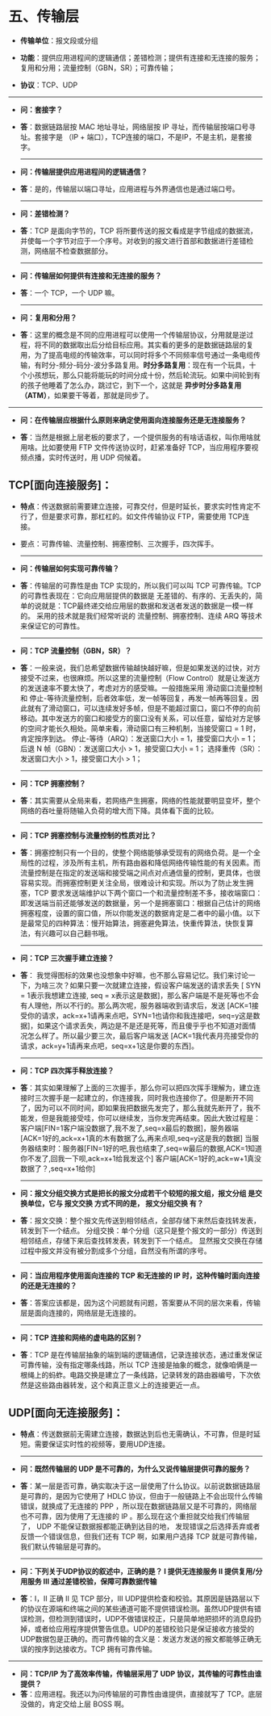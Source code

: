 # 五、传输层

* **传输单位**：报文段或分组

* **功能**：提供应用进程间的逻辑通信；差错检测；提供有连接和无连接的服务；复用和分用；流量控制（GBN，SR）；可靠传输；

* **协议**：TCP、UDP

****

* **问：套接字？**

* **答**：数据链路层按 MAC 地址寻址，网络层按 IP 寻址，而传输层按端口号寻址。套接字是 （IP + 端口），TCP连接的端口，不是IP，不是主机，是套接字。

  ****

* **问：传输层提供应用进程间的逻辑通信？**
* **答**：是的，传输层以端口寻址，应用进程与外界通信也是通过端口号。

  ****

* **问：差错检测？**

* **答**：TCP 是面向字节的，TCP 将所要传送的报文看成是字节组成的数据流，并使每一个字节对应于一个序号。对收到的报文进行首部和数据进行差错检测，网络层不检查数据部分。

  ****

* **问：传输层如何提供有连接和无连接的服务？**

* **答**：一个 TCP，一个 UDP 嘛。

  ****

* **问：复用和分用？**

* **答**：这里的概念是不同的应用进程可以使用一个传输层协议，分用就是逆过程，将不同的数据取出后分给目标应用。其实看的更多的是数据链路层的复用，为了提高电缆的传输效率，可以同时将多个不同频率信号通过一条电缆传输，有时分-频分-码分-波分多路复用。**时分多路复用**：现在有一个玩具，十个小孩想玩，那么只能将能玩的时间分成十份，然后轮流玩。如果中间轮到有的孩子他睡着了怎么办，跳过它，到下一个，这就是 **异步时分多路复用（ATM）**，如果要干等着，那就是同步了。

****


* **问：在传输层应根据什么原则来确定使用面向连接服务还是无连接服务？**

* **答**：当然是根据上层老板的要求了，一个提供服务的有啥话语权，叫你用啥就用啥。比如要使用 FTP 文件传送协议时，赶紧准备好 TCP，当应用程序要视频点播，实时传送时，用 UDP 伺候着。

  


## TCP[面向连接服务]：
* **特点**：传送数据前需要建立连接，可靠交付，但是时延长，要求实时性肯定不行了，但是要求可靠，那杠杠的。如文件传输协议 FTP，需要使用 TCP连接。

* 要点：可靠传输、流量控制、拥塞控制、三次握手，四次挥手。
  
  ****
* **问：传输层如何实现可靠传输？**
* **答**：传输层的可靠性是由 TCP 实现的，所以我们可以叫 TCP 可靠传输。TCP 的可靠性表现在：它向应用层提供的数据是 无差错的、有序的、无丢失的，简单的说就是：TCP最终递交给应用层的数据和发送者发送的数据是一模一样的。 采用的技术就是我们经常听说的 流量控制、拥塞控制、连续 ARQ 等技术来保证它的可靠性。
  
  ****
* **问：TCP 流量控制（GBN，SR）？**
* **答**：一般来说，我们总希望数据传输越快越好嘛，但是如果发送的过快，对方接受不过来，也很麻烦。所以这里的流量控制（Flow Control）就是让发送方的发送速率不要太快了，考虑对方的感受嘛。一般措施采用 滑动窗口流量控制 和 停止-等待流量控制，后者效率低，发一帧等回复，再发一帧再等回复。因此就有了滑动窗口，可以连续发好多帧，但是不能超过窗口，窗口不停的向前移动。其中发送方的窗口和接受方的窗口没有关系，可以任意，留给对方足够的空间才能长久相处。简单来看，滑动窗口有三种机制，当接受窗口 = 1 时，肯定按序到达。
  停止-等待（ARQ）：发送窗口大小 = 1，接受窗口大小 = 1；
  后退 N 帧（GBN）：发送窗口大小 > 1，接受窗口大小 = 1；
  选择重传（SR）：发送窗口大小 > 1，接受窗口大小 > 1；
  
  ****
* **问：TCP 拥塞控制？**
* **答**：其实需要从全局来看，若网络产生拥塞，网络的性能就要明显变坏，整个网络的吞吐量将随输入负荷的增大而下降。具体看下面的比较。
  
  ****
* **问：TCP 拥塞控制与流量控制的性质对比？**
* **答**：拥塞控制只有一个目的，使整个网络能够承受现有的网络负荷。是一个全局性的过程，涉及所有主机，所有路由器和降低网络传输性能的有关因素。而流量控制是在指定的发送端和接受端之间点对点通信量的控制，更具体，也很容易实现。而拥塞控制更关注全局，很难设计和实现。所以为了防止发生拥塞，TCP 要求发送端维护以下两个窗口一个和流量控制差不多，接收端窗口：即发送端当前还能够发送的数据量，另一个是拥塞窗口：根据自己估计的网络拥塞程度，设置的窗口值，所以你能发送的数据肯定是二者中的最小值。以下是最常见的四种算法：慢开始算法，拥塞避免算法，快重传算法，快恢复算法，有兴趣可以自己翻书哦。
  
  ****
* **问：TCP 三次握手建立连接？**
* **答**： 我觉得图标的效果也没想象中好嘛，也不那么容易记忆。我们来讨论一下，为啥三次？如果只要一次就建立连接，假设客户端发送的请求丢失 [ SYN = 1表示我想建立连接, seq = x表示这是数据]，那么客户端是不是死等也不会有人理他，所以不行的。那么两次呢，服务器端收到请求后，发送 [ACK=1接受你的请求，ack=x+1请再来点吧，SYN=1也请你和我连接吧，seq=y这是数据]，如果这个请求丢失，两边是不是还是死等，而且傻乎乎也不知道对面情况怎么样了。所以最少要三次，最后客户端发送 [ACK=1我代表月亮接受你的请求，ack=y+1请再来点吧，seq=x+1这是你要的东西]。
  
  ****
* **问：TCP 四次挥手释放连接？**
* **答**：其实如果理解了上面的三次握手，那么你可以把四次挥手理解为，建立连接时三次握手是一起建立的，你连接我，同时我也连接你了。但是断开不同了，因为可以不同时间，即如果我把数据先发完了，那么我就先断开了，我不能发，但是我能接受哇，你可以继续发，当你发完再结束。因此大致过程是：客户端[FIN=1客户端没数据了,我不发了,seq=x最后的数据]，服务器端[ACK=1好的,ack=x+1真的木有数据了么,再来点呗,seq=y这是我的数据] 当服务器结束时：服务器[FIN=1好的吧,我也结束了,seq=w最后的数据,ACK=1知道你不发了,回我一下呗,ack=x+1给我发这个] 客户端[ACK=1好的,ack=w+1真没数据了？,seq=x+1给你]
  
  ****
* **问：报文分组交换方式是把长的报文分成若干个较短的报文组，报文分组  是交换单位，它与 报文交换 方式不同的是， 报文分组交换 有？**
* **答**：报文交换：整个报文先传送到相邻结点，全部存储下来然后查找转发表，转发到下一个结点。 分组交换：单个分组（这只是整个报文的一部分）传送到相邻结点，存储下来后查找转发表，转发到下一个结点。 显然报文交换在存储过程中报文并没有被分割成多个分组，自然没有所谓的序号。
  
  ****
* **问：当应用程序使用面向连接的 TCP 和无连接的 IP 时，这种传输时面向连接的还是无连接的？**
* **答**：答案应该都是，因为这个问题就有问题，答案要从不同的层次来看，传输层是面向连接的，网络层是无连接的。
  
  ****
* **问：TCP 连接和网络的虚电路的区别？**

* **答**：TCP 是在传输层抽象的端到端的逻辑通信，记录连接状态，通过重发保证可靠传输，没有指定哪条线路，所以 TCP 连接是抽象的概念，就像咱俩是一根绳上的蚂蚱。电路交换是建立了一条线路，记录转发的路由器编号，下次依然是这些路由器转发，这个和真正意义上的连接更近一点。




## UDP[面向无连接服务]：
* **特点**：传送数据前无需建立连接，数据达到后也无需确认，不可靠，但是时延短。需要保证实时性的视频等，要用UDP连接。

  ****


* **问：既然传输层的 UDP 是不可靠的，为什么又说传输层提供可靠的服务？**

* **答**：某一层是否可靠，确实取决于这一层使用了什么协议。以前说数据链路层是可靠的，是因为它使用了 HDLC 协议，但由于一般链路上不会出现什么传输错误，就换成了无连接的 PPP ，所以现在数据链路层又是不可靠的，网络层也不可靠，因为使用了无连接的 IP 。那么现在这个重担就交给我们传输层了， UDP 不能保证数据报都能正确到达目的地， 发现错误之后选择丢弃或者反馈一个错误信息，但我们还有 TCP 啊，如果用户选择 TCP 就是可靠传输，我们默认传输层是可靠的。

  ****

* **问：下列关于UDP协议的叙述中，正确的是？
  Ⅰ 提供无连接服务
  Ⅱ 提供复用/分用服务
  Ⅲ 通过差错校验，保障可靠数据传输**

* **答**：I，II 正确
II 见 TCP 部分，III UDP提供检查和校验。其原因是链路层以下的协议在源端和终端之间的某些通道可能不提供错误检测。虽然UDP提供有错误检测，但检测到错误时，UDP不做错误校正，只是简单地把损坏的消息段扔掉，或者给应用程序提供警告信息。UDP的差错校验只是保证接收方接受的UDP数据包是正确的。而可靠传输的含义是：发送方发送的报文都能够正确无误的按序到达接收方。TCP 拥有可靠传输。
****
* **问：TCP/IP 为了高效率传输，传输层采用了 UDP 协议，其传输的可靠性由谁提供？**
* **答**：应用进程。我还以为问传输层的可靠性由谁提供，直接就写了 TCP。底层没做的，肯定交给上层 BOSS 啊。

